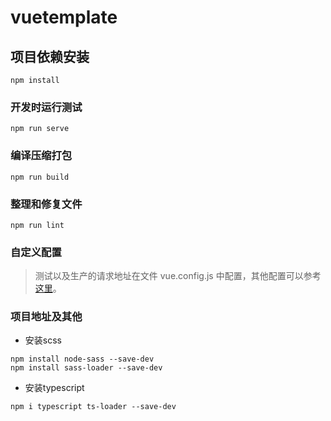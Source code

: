 # vuetemplate

## 项目依赖安装

```
npm install
```

### 开发时运行测试

```
npm run serve
```

### 编译压缩打包

```
npm run build
```

### 整理和修复文件

```
npm run lint
```

### 自定义配置

> 测试以及生产的请求地址在文件 vue.config.js 中配置，其他配置可以参考[这里](https://cli.vuejs.org/config/)。

### 项目地址及其他

+ 安装scss

```
npm install node-sass --save-dev
npm install sass-loader --save-dev
```

+ 安装typescript
  
```
npm i typescript ts-loader --save-dev
```
